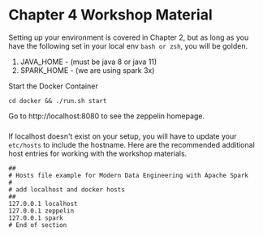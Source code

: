 # Chapter 4 Workshop Material

Setting up your environment is covered in Chapter 2, but as long as you have the following set in your local env `bash or zsh`, you will be golden.
1. JAVA_HOME - (must be java 8 or java 11)
2. SPARK_HOME - (we are using spark 3x)


Start the Docker Container
~~~
cd docker && ./run.sh start
~~~

Go to http://localhost:8080 to see the zeppelin homepage.

### 
If localhost doesn't exist on your setup, you will have to update your `etc/hosts` to include the hostname. Here are the recommended additional host entries for working with the workshop materials.

~~~
##
# Hosts file example for Modern Data Engineering with Apache Spark
#
# add localhost and docker hosts
##
127.0.0.1 localhost
127.0.0.1 zeppelin
127.0.0.1 spark
# End of section
~~~

